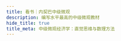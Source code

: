 ```yaml
---
title: 看书｜内契巴中级微观
description: 编写水平最高的中级微观教材
hide_title: true
title_meta: 中级微观经济学：直觉思维与数理方法
---
```


